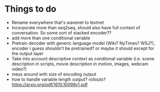# Things to do

+ Rename everywhere that's wavenet to textnet
+ Incorporate more than seq2seq, should also have full context of conversation. So some sort of stacked encoder??
+ add more than one conditional variable
+ Pretrain decoder with generic language model (Wiki? NyTimes? WSJ?), encoder i guess shouldn't be pretrained? or maybe it should except for the output layer
+ Take into account descriptive context as conditonal variable (i.e. scene description in scripts, movie description in motion, images, webcam video?)
+ mess around with size of encoding output
+ how to handle variable length output? rollouts? https://arxiv.org/pdf/1610.10099v1.pdf
